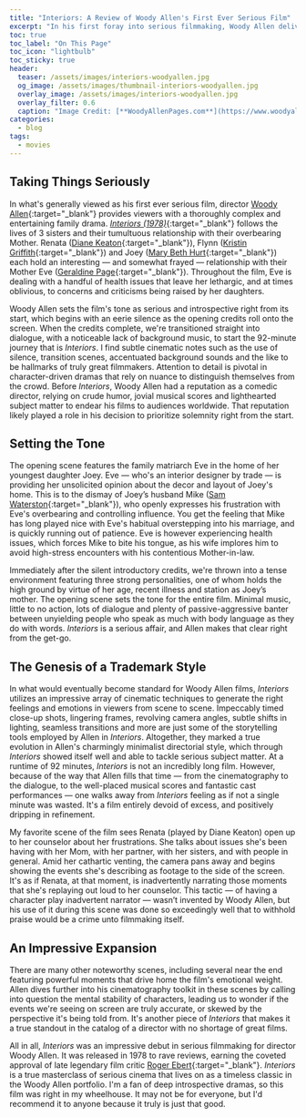 ```yaml
---
title: "Interiors: A Review of Woody Allen's First Ever Serious Film"
excerpt: "In his first foray into serious filmmaking, Woody Allen delivers a deeply emotional dramatic masterpiece."
toc: true
toc_label: "On This Page"
toc_icon: "lightbulb"
toc_sticky: true
header:
  teaser: /assets/images/interiors-woodyallen.jpg
  og_image: /assets/images/thumbnail-interiors-woodyallen.jpg
  overlay_image: /assets/images/interiors-woodyallen.jpg
  overlay_filter: 0.6
  caption: "Image Credit: [**WoodyAllenPages.com**](https://www.woodyallenpages.com/wp-content/uploads/2016/07/interiors-1.jpg)"
categories:
  - blog
tags:
  - movies
---
```


<style>
  .page__hero--overlay {
      padding: 12em 0;
  }

</style>

## Taking Things Seriously

In what's generally viewed as his first ever serious film, director [Woody Allen](https://en.wikipedia.org/wiki/Woody_Allen){:target="_blank"} provides viewers with a thoroughly complex and entertaining family drama. [*Interiors (1978)*](https://en.wikipedia.org/wiki/Interiors){:target="_blank"} follows the lives of 3 sisters and their tumultuous relationship with their overbearing Mother. Renata ([Diane Keaton](https://en.wikipedia.org/wiki/Diane_Keaton){:target="_blank"}), Flynn ([Kristin Griffith](https://en.wikipedia.org/wiki/Kristin_Griffith){:target="_blank"}) and Joey ([Mary Beth Hurt](https://en.wikipedia.org/wiki/Mary_Beth_Hurt){:target="_blank"}) each hold an interesting — and somewhat frayed — relationship with their Mother Eve ([Geraldine Page](https://en.wikipedia.org/wiki/Geraldine_Page){:target="_blank"}). Throughout the film, Eve is dealing with a handful of health issues that leave her lethargic, and at times oblivious, to concerns and criticisms being raised by her daughters.

Woody Allen sets the film's tone as serious and introspective right from its start, which begins with an eerie silence as the opening credits roll onto the screen. When the credits complete, we're transitioned straight into dialogue, with a noticeable lack of background music, to start the 92-minute journey that is *Interiors*. I find subtle cinematic notes such as the use of silence, transition scenes, accentuated background sounds and the like to be hallmarks of truly great filmmakers. Attention to detail is pivotal in character-driven dramas that rely on nuance to distinguish themselves from the crowd. Before *Interiors*, Woody Allen had a reputation as a comedic director, relying on crude humor, jovial musical scores and lighthearted subject matter to endear his films to audiences worldwide. That reputation likely played a role in his decision to prioritize solemnity right from the start.

## Setting the Tone

The opening scene features the family matriarch Eve in the home of her youngest daughter Joey. Eve — who's an interior designer by trade — is providing her unsolicited opinion about the decor and layout of Joey's home. This is to the dismay of Joey’s husband Mike ([Sam Waterston](https://en.wikipedia.org/wiki/Sam_Waterston){:target="_blank"}), who openly expresses his frustration with Eve's overbearing and controlling influence. You get the feeling that Mike has long played nice with Eve's habitual overstepping into his marriage, and is quickly running out of patience. Eve is however experiencing health issues, which forces Mike to bite his tongue, as his wife implores him to avoid high-stress encounters with his contentious Mother-in-law.

Immediately after the silent introductory credits, we're thrown into a tense environment featuring three strong personalities, one of whom holds the high ground by virtue of her age, recent illness and station as Joey’s mother. The opening scene sets the tone for the entire film. Minimal music, little to no action, lots of dialogue and plenty of passive-aggressive banter between unyielding people who speak as much with body language as they do with words. *Interiors* is a serious affair, and Allen makes that clear right from the get-go.

## The Genesis of a Trademark Style

In what would eventually become standard for Woody Allen films, *Interiors* utilizes an impressive array of cinematic techniques to generate the right feelings and emotions in viewers from scene to scene. Impeccably timed close-up shots, lingering frames, revolving camera angles, subtle shifts in lighting, seamless transitions and more are just some of the storytelling tools employed by Allen in *Interiors*. Altogether, they marked a true evolution in Allen's charmingly minimalist directorial style, which through *Interiors* showed itself well and able to tackle serious subject matter. At a runtime of 92 minutes, *Interiors* is not an incredibly long film. However, because of the way that Allen fills that time — from the cinematography to the dialogue, to the well-placed musical scores and fantastic cast performances — one walks away from *Interiors* feeling as if not a single minute was wasted. It's a film entirely devoid of excess, and positively dripping in refinement.

My favorite scene of the film sees Renata (played by Diane Keaton) open up to her counselor about her frustrations. She talks about issues she's been having with her Mom, with her partner, with her sisters, and with people in general. Amid her cathartic venting, the camera pans away and begins showing the events she's describing as footage to the side of the screen. It's as if Renata, at that moment, is inadvertently narrating those moments that she's replaying out loud to her counselor. This tactic — of having a character play inadvertent narrator — wasn’t invented by Woody Allen, but his use of it during this scene was done so exceedingly well that to withhold praise would be a crime unto filmmaking itself.

## An Impressive Expansion

There are many other noteworthy scenes, including several near the end featuring powerful moments that drive home the film's emotional weight. Allen dives further into his cinematography toolkit in these scenes by calling into question the mental stability of characters, leading us to wonder if the events we're seeing on screen are truly accurate, or skewed by the perspective it's being told from. It's another piece of *Interiors* that makes it a true standout in the catalog of a director with no shortage of great films.

All in all,  *Interiors* was an impressive debut in serious filmmaking for director Woody Allen. It was released in 1978 to rave reviews, earning the coveted approval of late legendary film critic [Roger Ebert](https://www.rogerebert.com/reviews/interiors-1978){:target="_blank"}. *Interiors* is a true masterclass of serious cinema that lives on as a timeless classic in the Woody Allen portfolio. I'm a fan of deep introspective dramas, so this film was right in my wheelhouse. It may not be for everyone, but I'd recommend it to anyone because it truly is just that good.
